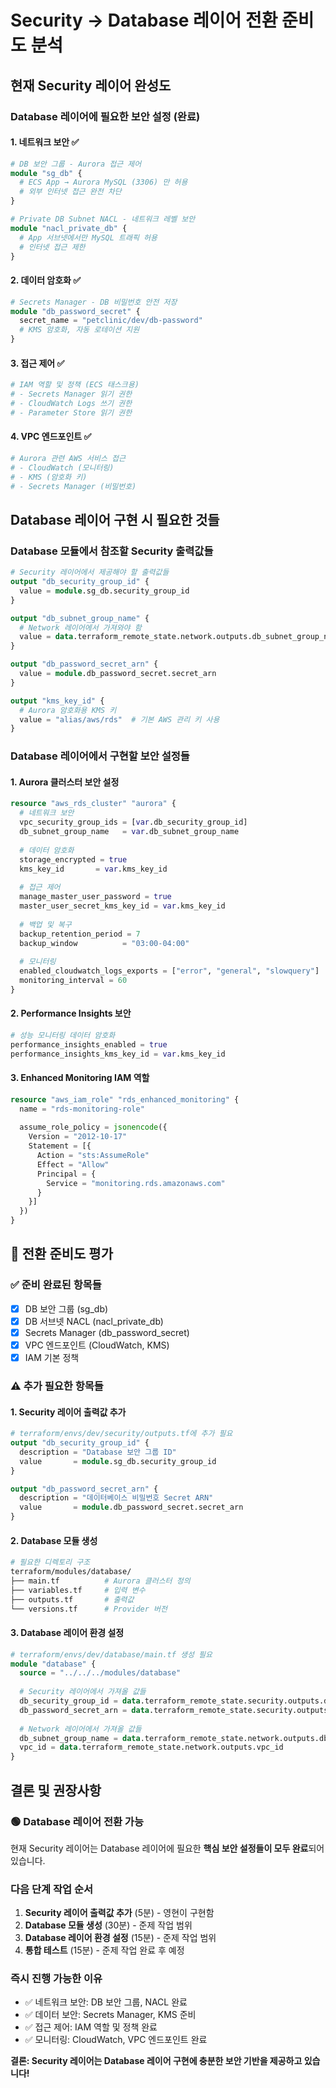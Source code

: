 # Security → Database 레이어 전환 준비도 분석

## 현재 Security 레이어 완성도

### Database 레이어에 필요한 보안 설정 (완료)

#### 1. **네트워크 보안** ✅
```terraform
# DB 보안 그룹 - Aurora 접근 제어
module "sg_db" {
  # ECS App → Aurora MySQL (3306) 만 허용
  # 외부 인터넷 접근 완전 차단
}

# Private DB Subnet NACL - 네트워크 레벨 보안
module "nacl_private_db" {
  # App 서브넷에서만 MySQL 트래픽 허용
  # 인터넷 접근 제한
}
```

#### 2. **데이터 암호화** ✅
```terraform
# Secrets Manager - DB 비밀번호 안전 저장
module "db_password_secret" {
  secret_name = "petclinic/dev/db-password"
  # KMS 암호화, 자동 로테이션 지원
}
```

#### 3. **접근 제어** ✅
```terraform
# IAM 역할 및 정책 (ECS 태스크용)
# - Secrets Manager 읽기 권한
# - CloudWatch Logs 쓰기 권한
# - Parameter Store 읽기 권한
```

#### 4. **VPC 엔드포인트** ✅
```terraform
# Aurora 관련 AWS 서비스 접근
# - CloudWatch (모니터링)
# - KMS (암호화 키)
# - Secrets Manager (비밀번호)
```

## Database 레이어 구현 시 필요한 것들

### **Database 모듈에서 참조할 Security 출력값들**

```terraform
# Security 레이어에서 제공해야 할 출력값들
output "db_security_group_id" {
  value = module.sg_db.security_group_id
}

output "db_subnet_group_name" {
  # Network 레이어에서 가져와야 함
  value = data.terraform_remote_state.network.outputs.db_subnet_group_name
}

output "db_password_secret_arn" {
  value = module.db_password_secret.secret_arn
}

output "kms_key_id" {
  # Aurora 암호화용 KMS 키
  value = "alias/aws/rds"  # 기본 AWS 관리 키 사용
}
```

### **Database 레이어에서 구현할 보안 설정들**

#### 1. **Aurora 클러스터 보안 설정**
```terraform
resource "aws_rds_cluster" "aurora" {
  # 네트워크 보안
  vpc_security_group_ids = [var.db_security_group_id]
  db_subnet_group_name   = var.db_subnet_group_name
  
  # 데이터 암호화
  storage_encrypted = true
  kms_key_id       = var.kms_key_id
  
  # 접근 제어
  manage_master_user_password = true
  master_user_secret_kms_key_id = var.kms_key_id
  
  # 백업 및 복구
  backup_retention_period = 7
  backup_window          = "03:00-04:00"
  
  # 모니터링
  enabled_cloudwatch_logs_exports = ["error", "general", "slowquery"]
  monitoring_interval = 60
}
```

#### 2. **Performance Insights 보안**
```terraform
# 성능 모니터링 데이터 암호화
performance_insights_enabled = true
performance_insights_kms_key_id = var.kms_key_id
```

#### 3. **Enhanced Monitoring IAM 역할**
```terraform
resource "aws_iam_role" "rds_enhanced_monitoring" {
  name = "rds-monitoring-role"
  
  assume_role_policy = jsonencode({
    Version = "2012-10-17"
    Statement = [{
      Action = "sts:AssumeRole"
      Effect = "Allow"
      Principal = {
        Service = "monitoring.rds.amazonaws.com"
      }
    }]
  })
}
```

## 🚦 **전환 준비도 평가**

### ✅ **준비 완료된 항목들**
- [x] DB 보안 그룹 (sg_db)
- [x] DB 서브넷 NACL (nacl_private_db)  
- [x] Secrets Manager (db_password_secret)
- [x] VPC 엔드포인트 (CloudWatch, KMS)
- [x] IAM 기본 정책

### ⚠️ **추가 필요한 항목들**

#### 1. **Security 레이어 출력값 추가**
```terraform
# terraform/envs/dev/security/outputs.tf에 추가 필요
output "db_security_group_id" {
  description = "Database 보안 그룹 ID"
  value       = module.sg_db.security_group_id
}

output "db_password_secret_arn" {
  description = "데이터베이스 비밀번호 Secret ARN"
  value       = module.db_password_secret.secret_arn
}
```

#### 2. **Database 모듈 생성**
```bash
# 필요한 디렉토리 구조
terraform/modules/database/
├── main.tf          # Aurora 클러스터 정의
├── variables.tf     # 입력 변수
├── outputs.tf       # 출력값
└── versions.tf      # Provider 버전
```

#### 3. **Database 레이어 환경 설정**
```terraform
# terraform/envs/dev/database/main.tf 생성 필요
module "database" {
  source = "../../../modules/database"
  
  # Security 레이어에서 가져올 값들
  db_security_group_id = data.terraform_remote_state.security.outputs.db_security_group_id
  db_password_secret_arn = data.terraform_remote_state.security.outputs.db_password_secret_arn
  
  # Network 레이어에서 가져올 값들
  db_subnet_group_name = data.terraform_remote_state.network.outputs.db_subnet_group_name
  vpc_id = data.terraform_remote_state.network.outputs.vpc_id
}
```

## **결론 및 권장사항**

### 🟢 **Database 레이어 전환 가능**
현재 Security 레이어는 Database 레이어에 필요한 **핵심 보안 설정들이 모두 완료**되어 있습니다.

### **다음 단계 작업 순서**
1. **Security 레이어 출력값 추가** (5분) - 영현이 구현함
2. **Database 모듈 생성** (30분) - 준제 작업 범위
3. **Database 레이어 환경 설정** (15분) - 준제 작업 범위
4. **통합 테스트** (15분) - 준제 작업 완료 후 예정

### **즉시 진행 가능한 이유**
- ✅ 네트워크 보안: DB 보안 그룹, NACL 완료
- ✅ 데이터 보안: Secrets Manager, KMS 준비
- ✅ 접근 제어: IAM 역할 및 정책 완료
- ✅ 모니터링: CloudWatch, VPC 엔드포인트 완료

**결론: Security 레이어는 Database 레이어 구현에 충분한 보안 기반을 제공하고 있습니다!**